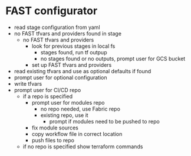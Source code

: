 # FAST configurator

- read stage configuration from yaml
- no FAST tfvars and providers found in stage
  - no FAST tfvars and providers
    - look for previous stages in local fs
      - stages found, run tf outpup
      - no stages found or no outputs, prompt user for GCS bucket
    - set up FAST tfvars and providers
- read existing tfvars and use as optional defaults if found
- prompt user for optional configuration
- write tfvars
- prompt user for CI/CD repo
  - if a repo is specified
    - prompt user for modules repo
      - no repo needed, use Fabric repo
      - existing repo, use it
        - prompt if modules need to be pushed to repo
    - fix module sources
    - copy workflow file in correct location
    - push files to repo
  - if no repo is specified show terraform commands
